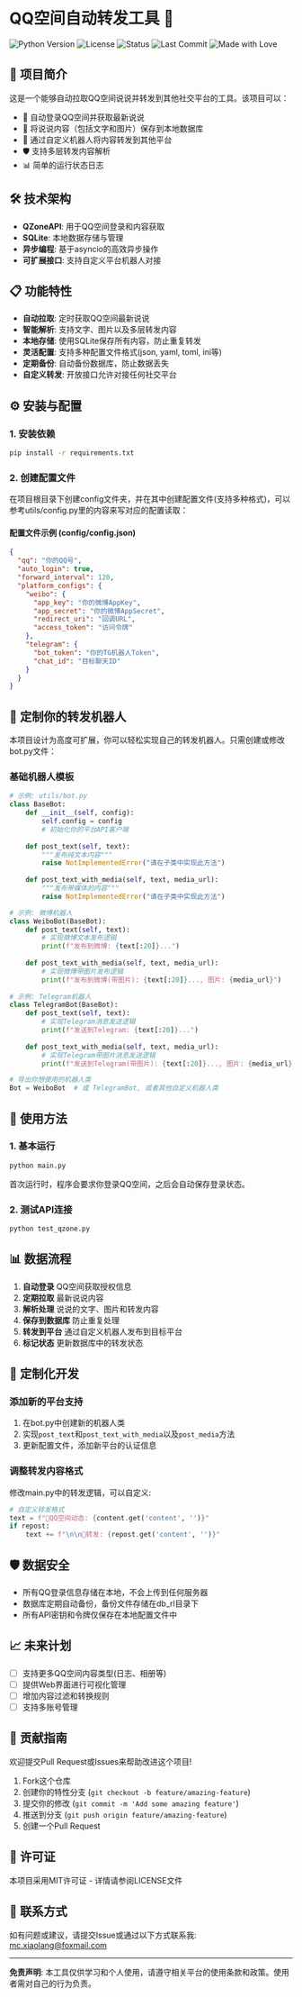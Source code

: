 # QQ空间自动转发工具 🚀

![Python Version](https://img.shields.io/badge/python-3.7%2B-blue)
![License](https://img.shields.io/badge/license-MIT-green)
![Status](https://img.shields.io/badge/status-active-success)
![Last Commit](https://img.shields.io/badge/last%20commit-May%202025-orange)
![Made with Love](https://img.shields.io/badge/made%20with-%E2%9D%A4-red)

## 📝 项目简介

这是一个能够自动拉取QQ空间说说并转发到其他社交平台的工具。该项目可以：

- 🔄 自动登录QQ空间并获取最新说说
- 💾 将说说内容（包括文字和图片）保存到本地数据库
- 🚀 通过自定义机器人将内容转发到其他平台
- 🛡️ 支持多层转发内容解析
- 📊 简单的运行状态日志

## 🛠️ 技术架构

- **QZoneAPI**: 用于QQ空间登录和内容获取
- **SQLite**: 本地数据存储与管理
- **异步编程**: 基于asyncio的高效异步操作
- **可扩展接口**: 支持自定义平台机器人对接

## 📋 功能特性

- **自动拉取**: 定时获取QQ空间最新说说
- **智能解析**: 支持文字、图片以及多层转发内容
- **本地存储**: 使用SQLite保存所有内容，防止重复转发
- **灵活配置**: 支持多种配置文件格式(json, yaml, toml, ini等)
- **定期备份**: 自动备份数据库，防止数据丢失
- **自定义转发**: 开放接口允许对接任何社交平台

## ⚙️ 安装与配置

### 1. 安装依赖

```bash
pip install -r requirements.txt
```

### 2. 创建配置文件

在项目根目录下创建config文件夹，并在其中创建配置文件(支持多种格式)，可以参考utils/config.py里的内容来写对应的配置读取：

#### 配置文件示例 (config/config.json)

```json
{
  "qq": "你的QQ号",
  "auto_login": true,
  "forward_interval": 120,
  "platform_configs": {
    "weibo": {
      "app_key": "你的微博AppKey",
      "app_secret": "你的微博AppSecret",
      "redirect_uri": "回调URL",
      "access_token": "访问令牌"
    },
    "telegram": {
      "bot_token": "你的TG机器人Token",
      "chat_id": "目标聊天ID"
    }
  }
}
```

## 🔌 定制你的转发机器人

本项目设计为高度可扩展，你可以轻松实现自己的转发机器人。只需创建或修改bot.py文件：

### 基础机器人模板

```python
# 示例: utils/bot.py
class BaseBot:
    def __init__(self, config):
        self.config = config
        # 初始化你的平台API客户端
        
    def post_text(self, text):
        """发布纯文本内容"""
        raise NotImplementedError("请在子类中实现此方法")
        
    def post_text_with_media(self, text, media_url):
        """发布带媒体的内容"""
        raise NotImplementedError("请在子类中实现此方法")

# 示例: 微博机器人
class WeiboBot(BaseBot):
    def post_text(self, text):
        # 实现微博文本发布逻辑
        print(f"发布到微博: {text[:20]}...")
        
    def post_text_with_media(self, text, media_url):
        # 实现微博带图片发布逻辑
        print(f"发布到微博(带图片): {text[:20]}..., 图片: {media_url}")
        
# 示例: Telegram机器人
class TelegramBot(BaseBot):
    def post_text(self, text):
        # 实现Telegram消息发送逻辑
        print(f"发送到Telegram: {text[:20]}...")
        
    def post_text_with_media(self, text, media_url):
        # 实现Telegram带图片消息发送逻辑
        print(f"发送到Telegram(带图片): {text[:20]}..., 图片: {media_url}")

# 导出你想使用的机器人类
Bot = WeiboBot  # 或 TelegramBot, 或者其他自定义机器人类
```

## 🚀 使用方法

### 1. 基本运行

```bash
python main.py
```

首次运行时，程序会要求你登录QQ空间，之后会自动保存登录状态。

### 2. 测试API连接

```bash
python test_qzone.py
```

## 📊 数据流程

1. **自动登录** QQ空间获取授权信息
2. **定期拉取** 最新说说内容
3. **解析处理** 说说的文字、图片和转发内容
4. **保存到数据库** 防止重复处理
5. **转发到平台** 通过自定义机器人发布到目标平台
6. **标记状态** 更新数据库中的转发状态

## 🔄 定制化开发

### 添加新的平台支持

1. 在bot.py中创建新的机器人类
2. 实现`post_text`和`post_text_with_media`以及`post_media`方法
3. 更新配置文件，添加新平台的认证信息

### 调整转发内容格式

修改main.py中的转发逻辑，可以自定义:

```python
# 自定义转发格式
text = f"📱QQ空间动态: {content.get('content', '')}"
if repost:
    text += f"\n\n💬转发: {repost.get('content', '')}"
```

## 🛡️ 数据安全

- 所有QQ登录信息存储在本地，不会上传到任何服务器
- 数据库定期自动备份，备份文件存储在db_rl目录下
- 所有API密钥和令牌仅保存在本地配置文件中

## 📈 未来计划

- [ ] 支持更多QQ空间内容类型(日志、相册等)
- [ ] 提供Web界面进行可视化管理
- [ ] 增加内容过滤和转换规则
- [ ] 支持多账号管理

## 🤝 贡献指南

欢迎提交Pull Request或Issues来帮助改进这个项目!

1. Fork这个仓库
2. 创建你的特性分支 (`git checkout -b feature/amazing-feature`)
3. 提交你的修改 (`git commit -m 'Add some amazing feature'`)
4. 推送到分支 (`git push origin feature/amazing-feature`)
5. 创建一个Pull Request

## 📜 许可证

本项目采用MIT许可证 - 详情请参阅LICENSE文件

## 📧 联系方式

如有问题或建议，请提交Issue或通过以下方式联系我: [mc.xiaolang@foxmail.com](mailto:mc.xiaolang@foxmail.com)

---

**免责声明**: 本工具仅供学习和个人使用，请遵守相关平台的使用条款和政策。使用者需对自己的行为负责。
